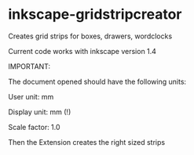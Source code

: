 # inkscape-gridstripcreator
Creates grid strips for boxes, drawers, wordclocks

Current code works with inkscape version 1.4


IMPORTANT:

The document opened should have the following units:

User unit: mm

Display unit: mm     (!)

Scale factor:  1.0


Then the Extension creates the right sized strips
